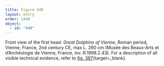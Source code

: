 ```yaml
---
title: Figure 440
layout: entry
order: 1440
object:
  - id: "440"
---
```


Front view of the first head. *Great Dolphins of Vienne*, Roman period, Vienne, France, 2nd century CE, max L. 260 cm (Musée des Beaux-Arts et d’Archéologie de Vienne, France, inv. R.1998.2.43). For a description of all visible technical evidence, refer to [fig. 367](/visual-atlas/#fig-367){target=_blank}.
